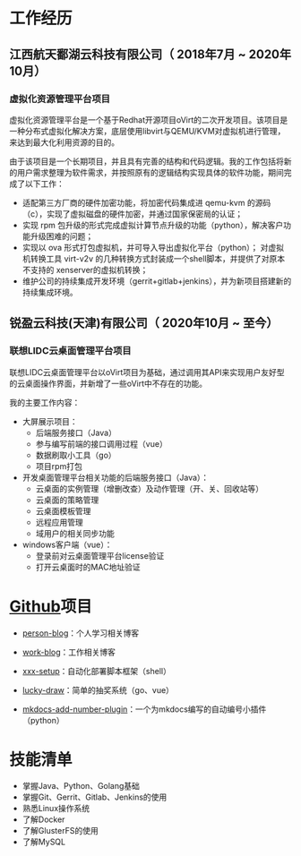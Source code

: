 # 工作经历

## 江西航天鄱湖云科技有限公司（ 2018年7月 ~ 2020年10月）

### 虚拟化资源管理平台项目

虚拟化资源管理平台是一个基于Redhat开源项目oVirt的二次开发项目。该项目是一种分布式虚拟化解决方案，底层使用libvirt与QEMU/KVM对虚拟机进行管理，来达到最大化利用资源的目的。

由于该项目是一个长期项目，并且具有完善的结构和代码逻辑。我的工作包括将新的用户需求整理为软件需求，并按照原有的逻辑结构实现具体的软件功能，期间完成了以下工作：

- 适配第三方厂商的硬件加密功能，将加密代码集成进 qemu-kvm 的源码（c），实现了虚拟磁盘的硬件加密，并通过国家保密局的认证；
- 实现 rpm 包升级的形式完成虚拟计算节点升级的功能（python），解决客户功能升级困难的问题；
- 实现以 ova 形式打包虚拟机，并可导入导出虚拟化平台（python）；
  对虚拟机转换工具 virt-v2v 的几种转换方式封装成一个shell脚本，并提供了对原本不支持的 xenserver的虚拟机转换；
- 维护公司的持续集成开发环境（gerrit+gitlab+jenkins），并为新项目搭建新的持续集成环境。

## 锐盈云科技(天津)有限公司（ 2020年10月 ~ 至今）

### 联想LIDC云桌面管理平台项目

联想LIDC云桌面管理平台以oVirt项目为基础，通过调用其API来实现用户友好型的云桌面操作界面，并新增了一些oVirt中不存在的功能。

我的主要工作内容：

- 大屏展示项目：
  - 后端服务接口（Java）
  - 参与编写前端的接口调用过程（vue）
  - 数据刷取小工具（go）
  - 项目rpm打包
- 开发桌面管理平台相关功能的后端服务接口（Java）：
  - 云桌面的实例管理（增删改查）及动作管理（开、关、回收站等）
  - 云桌面的策略管理
  - 云桌面模板管理
  - 远程应用管理
  - 域用户的相关同步功能
- windows客户端（vue）：
  - 登录前对云桌面管理平台license验证
  - 打开云桌面时的MAC地址验证

# [Github](https://github.com/ignorantshr)项目

- [person-blog](https://github.com/ignorantshr/person-blog)：个人学习相关博客

- [work-blog](https://github.com/ignorantshr/work-blog)：工作相关博客

- [xxx-setup](https://github.com/ignorantshr/xxx-setup)：自动化部署脚本框架（shell）

- [lucky-draw](https://github.com/ignorantshr/lucky-draw)：简单的抽奖系统（go、vue）

- [mkdocs-add-number-plugin](https://github.com/ignorantshr/mkdocs-add-number-plugin)：一个为mkdocs编写的自动编号小插件（python）

# 技能清单

- 掌握Java、Python、Golang基础
- 掌握Git、Gerrit、Gitlab、Jenkins的使用
- 熟悉Linux操作系统
- 了解Docker
- 了解GlusterFS的使用
- 了解MySQL


